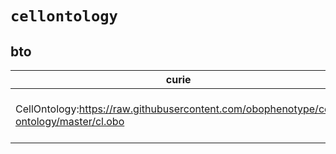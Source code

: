 # `cellontology`

## bto

| curie                                                                                   |   usages | nodes                                                                                                                                                                                                                                      |
|-----------------------------------------------------------------------------------------|----------|--------------------------------------------------------------------------------------------------------------------------------------------------------------------------------------------------------------------------------------------|
| CellOntology:https://raw.githubusercontent.com/obophenotype/cell-ontology/master/cl.obo |        4 | [BTO:0005787](http://purl.obolibrary.org/obo/BTO_0005787), [BTO:0006102](http://purl.obolibrary.org/obo/BTO_0006102), [BTO:0006103](http://purl.obolibrary.org/obo/BTO_0006103), [BTO:0006105](http://purl.obolibrary.org/obo/BTO_0006105) |

